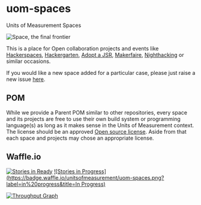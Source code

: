 # uom-spaces
Units of Measurement Spaces

![Space, the final frontier](http://www.funnylinks4all.com/images/movies-phrases/space-the-final-frontier.jpg)

This is a place for Open collaboration projects and events like [Hackerspaces](http://hackerspaces.org/), [Hackergarten](http://hackergarten.net/), [Adopt a JSR](https://java.net/projects/adoptajsr/pages/Home), [Makerfaire](http://makerfaire.com/), [Nighthacking](http://nighthacking.com/) or similar occasions.

If you would like a new space added for a particular case, please just raise a new issue [here](issues).

## POM
While we provide a Parent POM similar to other repositories, every space and its projects are free to use their own build system or programming language(s) as long as it makes sense in the Units of Measurement context. The license should be an approved [Open source license](https://opensource.org/licenses). Aside from that each space and projects may chose an appropriate license.

## Waffle.io
[![Stories in Ready](https://badge.waffle.io/unitsofmeasurement/uom-spaces.png?label=ready&title=Ready)](https://waffle.io/unitsofmeasurementuom-spaces)
[![Stories in Progress](https://badge.waffle.io/unitsofmeasurement/uom-spaces.png?label=in%20progress&title=In Progress)](https://waffle.io/unitsofmeasurement/uom-spaces)

[![Throughput Graph](https://graphs.waffle.io/unitsofmeasurement/uom-spaces/throughput.svg)](https://waffle.io/unitsofmeasurement/uom-spaces/metrics)
